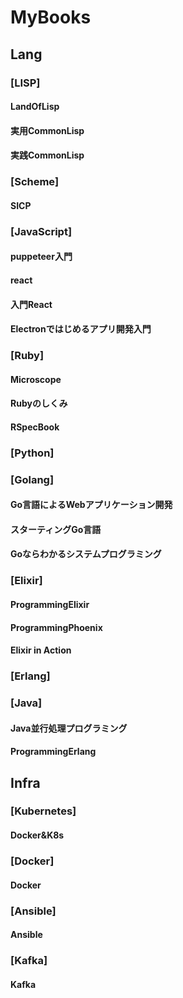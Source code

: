 MyBooks
=======
## Lang
### [LISP]
#### LandOfLisp
#### 実用CommonLisp
#### 実践CommonLisp
### [Scheme]
#### SICP
### [JavaScript]
#### puppeteer入門
#### react
#### 入門React
#### Electronではじめるアプリ開発入門
### [Ruby]
#### Microscope
#### Rubyのしくみ
#### RSpecBook
### [Python]
### [Golang]
#### Go言語によるWebアプリケーション開発
#### スターティングGo言語
#### Goならわかるシステムプログラミング
### [Elixir]
#### ProgrammingElixir
#### ProgrammingPhoenix
#### Elixir in Action
### [Erlang]
### [Java]
#### Java並行処理プログラミング
#### ProgrammingErlang
## Infra
### [Kubernetes]
#### Docker&K8s
### [Docker]
#### Docker
### [Ansible]
#### Ansible
### [Kafka]
#### Kafka
